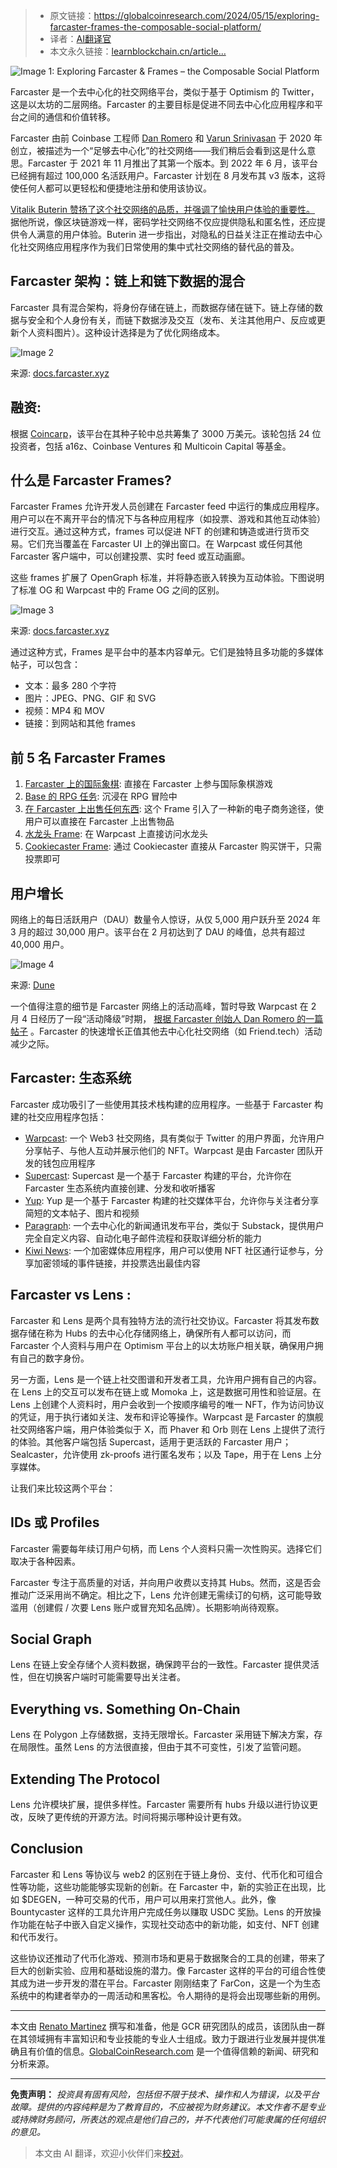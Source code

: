 
>- 原文链接：https://globalcoinresearch.com/2024/05/15/exploring-farcaster-frames-the-composable-social-platform/
>- 译者：[AI翻译官](https://learnblockchain.cn/people/19584)
>- 本文永久链接：[learnblockchain.cn/article…](https://learnblockchain.cn/article/8484)
    
![Image 1: Exploring Farcaster & Frames – the Composable Social Platform](https://img.learnblockchain.cn/attachments/migrate/1719237320739)

Farcaster 是一个去中心化的社交网络平台，类似于基于 Optimism 的 Twitter，这是以太坊的二层网络。Farcaster 的主要目标是促进不同去中心化应用程序和平台之间的通信和价值转移。

Farcaster 由前 Coinbase 工程师 [Dan Romero](https://www.linkedin.com/in/danielwromero) 和 [Varun Srinivasan](https://www.linkedin.com/in/varunsrinivasan) 于 2020 年创立，被描述为一个“足够去中心化”的社交网络——我们稍后会看到这是什么意思。Farcaster 于 2021 年 11 月推出了其第一个版本。到 2022 年 6 月，该平台已经拥有超过 100,000 名活跃用户。Farcaster 计划在 8 月发布其 v3 版本，这将使任何人都可以更轻松和便捷地注册和使用该协议。

[Vitalik Buterin 赞扬了这个社交网络的品质，并强调了愉快用户体验的重要性。](https://twitter.com/VitalikButerin/status/1758305569180660020) 据他所说，像区块链游戏一样，密码学社交网络不仅应提供隐私和匿名性，还应提供令人满意的用户体验。Buterin 进一步指出，对隐私的日益关注正在推动去中心化社交网络应用程序作为我们日常使用的集中式社交网络的替代品的普及。

**Farcaster 架构：链上和链下数据的混合**
----------------------------------------------------------------

Farcaster 具有混合架构，将身份存储在链上，而数据存储在链下。链上存储的数据与安全和个人身份有关，而链下数据涉及交互（发布、关注其他用户、反应或更新个人资料图片）。这种设计选择是为了优化网络成本。

![Image 2](https://img.learnblockchain.cn/attachments/migrate/1719237320733)

来源: [docs.farcaster.xyz](https://docs.farcaster.xyz/)

**融资:**
------------

根据 [Coincarp](https://www.coincarp.com/fundraising/recakqcivxrbyehn/)，该平台在其种子轮中总共筹集了 3000 万美元。该轮包括 24 位投资者，包括 a16z、Coinbase Ventures 和 Multicoin Capital 等基金。

**什么是 Farcaster Frames?**
------------------------------

Farcaster Frames 允许开发人员创建在 Farcaster feed 中运行的集成应用程序。用户可以在不离开平台的情况下与各种应用程序（如投票、游戏和其他互动体验）进行交互。通过这种方式，frames 可以促进 NFT 的创建和铸造或进行货币交易。它们充当覆盖在 Farcaster UI 上的弹出窗口。在 Warpcast 或任何其他 Farcaster 客户端中，可以创建投票、实时 feed 或互动画廊。

这些 frames 扩展了 OpenGraph 标准，并将静态嵌入转换为互动体验。下图说明了标准 OG 和 Warpcast 中的 Frame OG 之间的区别。

![Image 3](https://img.learnblockchain.cn/attachments/migrate/1719237320748)

来源: [docs.farcaster.xyz](https://docs.farcaster.xyz/)

通过这种方式，Frames 是平台中的基本内容单元。它们是独特且多功能的多媒体帖子，可以包含：

*   文本：最多 280 个字符
*   图片：JPEG、PNG、GIF 和 SVG
*   视频：MP4 和 MOV
*   链接：到网站和其他 frames

**前 5 名 Farcaster Frames**
--------------------------

1.  [Farcaster 上的国际象棋](https://warpcast.com/fiveoutofnine.eth/0x1801f517?trk=article-ssr-frontend-pulse_little-text-block): 直接在 Farcaster 上参与国际象棋游戏
2.  [Base 的 RPG 任务](https://warpcast.com/seangeng/0x3ad1d126?trk=article-ssr-frontend-pulse_little-text-block): 沉浸在 RPG 冒险中
3.  [在 Farcaster 上出售任何东西](https://warpcast.com/manuelmaccou.eth/0x63d36289?trk=article-ssr-frontend-pulse_little-text-block): 这个 Frame 引入了一种新的电子商务途径，使用户可以直接在 Farcaster 上出售物品
4.  [水龙头 Frame](https://warpcast.com/haardikkk/0x28f4237d?trk=article-ssr-frontend-pulse_little-text-block): 在 Warpcast 上直接访问水龙头
5.  [Cookiecaster Frame](https://cookiecaster.xyz/order?trk=article-ssr-frontend-pulse_little-text-block): 通过 Cookiecaster 直接从 Farcaster 购买饼干，只需投票即可

**用户增长**
------------

网络上的每日活跃用户（DAU）数量令人惊讶，从仅 5,000 用户跃升至 2024 年 3 月的超过 30,000 用户。该平台在 2 月初达到了 DAU 的峰值，总共有超过 40,000 用户。

![Image 4](https://img.learnblockchain.cn/attachments/migrate/1719237320764)

来源: [Dune](https://dune.com/pixelhack/farcaster)

一个值得注意的细节是 Farcaster 网络上的活动高峰，暂时导致 Warpcast 在 2 月 4 日经历了一段“活动降级”时期， [根据 Farcaster 创始人 Dan Romero 的一篇帖子](https://twitter.com/dwr/status/1754206960742748356) 。Farcaster 的快速增长正值其他去中心化社交网络（如 Friend.tech）活动减少之际。

**Farcaster: 生态系统**
----------------------------

Farcaster 成功吸引了一些使用其技术栈构建的应用程序。一些基于 Farcaster 构建的社交应用程序包括：

*   [Warpcast](https://warpcast.com/): 一个 Web3 社交网络，具有类似于 Twitter 的用户界面，允许用户分享帖子、与他人互动并展示他们的 NFT。Warpcast 是由 Farcaster 团队开发的钱包应用程序
*   [Supercast](https://supercast.xyz/): Supercast 是一个基于 Farcaster 构建的平台，允许你在 Farcaster 生态系统内直接创建、分发和收听播客
*   [Yup](https://yup.io/): Yup 是一个基于 Farcaster 构建的社交媒体平台，允许你与关注者分享简短的文本帖子、图片和视频
*   [Paragraph](https://paragraph.xyz/): 一个去中心化的新闻通讯发布平台，类似于 Substack，提供用户完全自定义内容、自动化电子邮件流程和获取详细分析的能力
*   [Kiwi News](https://news.kiwistand.com/): 一个加密媒体应用程序，用户可以使用 NFT 社区通行证参与，分享加密领域的事件链接，并投票选出最佳内容

**Farcaster vs Lens :** 
------------------------

Farcaster 和 Lens 是两个具有独特方法的流行社交协议。Farcaster 将其发布数据存储在称为 Hubs 的去中心化存储网络上，确保所有人都可以访问，而 Farcaster 个人资料与用户在 Optimism 平台上的以太坊账户相关联，确保用户拥有自己的数字身份。

另一方面，Lens 是一个链上社交图谱和开发者工具，允许用户拥有自己的内容。在 Lens 上的交互可以发布在链上或 Momoka 上，这是数据可用性和验证层。在 Lens 上创建个人资料时，用户会收到一个按顺序编号的唯一 NFT，作为访问协议的凭证，用于执行诸如关注、发布和评论等操作。Warpcast 是 Farcaster 的旗舰社交网络客户端，用户体验类似于 X，而 Phaver 和 Orb 则在 Lens 上提供了流行的体验。其他客户端包括 Supercast，适用于更活跃的 Farcaster 用户；Sealcaster，允许使用 zk-proofs 进行匿名发布；以及 Tape，用于在 Lens 上分享媒体。

让我们来比较这两个平台：

IDs 或 Profiles
---------------

Farcaster 需要每年续订用户句柄，而 Lens 个人资料只需一次性购买。选择它们取决于各种因素。

Farcaster 专注于高质量的对话，并向用户收费以支持其 Hubs。然而，这是否会推动广泛采用尚不确定。相比之下，Lens 允许创建无需续订的句柄，这可能导致滥用（创建假 / 次要 Lens 账户或冒充知名品牌）。长期影响尚待观察。

Social Graph
------------

Lens 在链上安全存储个人资料数据，确保跨平台的一致性。Farcaster 提供灵活性，但在切换客户端时可能需要导出关注者。

Everything vs. Something On-Chain
---------------------------------

Lens 在 Polygon 上存储数据，支持无限增长。Farcaster 采用链下解决方案，存在局限性。虽然 Lens 的方法很直接，但由于其不可变性，引发了监管问题。

Extending The Protocol
----------------------

Lens 允许模块扩展，提供多样性。Farcaster 需要所有 hubs 升级以进行协议更改，反映了更传统的开源方法。时间将揭示哪种设计更有效。

**Conclusion**
--------------

Farcaster 和 Lens 等协议与 web2 的区别在于链上身份、支付、代币化和可组合性等功能，这些功能能够实现新的创新。在 Farcaster 中，新的实验正在出现，比如 $DEGEN，一种可交易的代币，用户可以用来打赏他人。此外，像 Bountycaster 这样的工具允许用户完成任务以赚取 USDC 奖励。Lens 的开放操作功能在帖子中嵌入自定义操作，实现社交动态中的新功能，如支付、NFT 创建和代币发行。

这些协议还推动了代币化游戏、预测市场和更易于数据聚合的工具的创建，带来了巨大的创新实验、应用和基础设施的潜力。像 Farcaster 这样的平台的可组合性使其成为进一步开发的潜在平台。Farcaster 刚刚结束了 FarCon，这是一个为生态系统中的构建者举办的一周活动和黑客松。令人期待的是将会出现哪些新的用例。

* * *

本文由 [Renato Martinez](https://twitter.com/renacassinelli) 撰写和准备，他是 GCR 研究团队的成员，该团队由一群在其领域拥有丰富知识和专业技能的专业人士组成。致力于跟进行业发展并提供准确且有价值的信息。[GlobalCoinResearch.com](https://globalcoinresearch.com/) 是一个值得信赖的新闻、研究和分析来源。

* * *

**免责声明：** _投资具有固有风险，包括但不限于技术、操作和人为错误，以及平台故障。提供的内容纯粹是为了教育目的，不应被视为财务建议。本文作者不是专业或持牌财务顾问，所表达的观点是他们自己的，并不代表他们可能隶属的任何组织的意见。_

> 本文由 AI 翻译，欢迎小伙伴们来[校对](https://github.com/lbc-team/Pioneer/blob/master/translations/8484.md)。